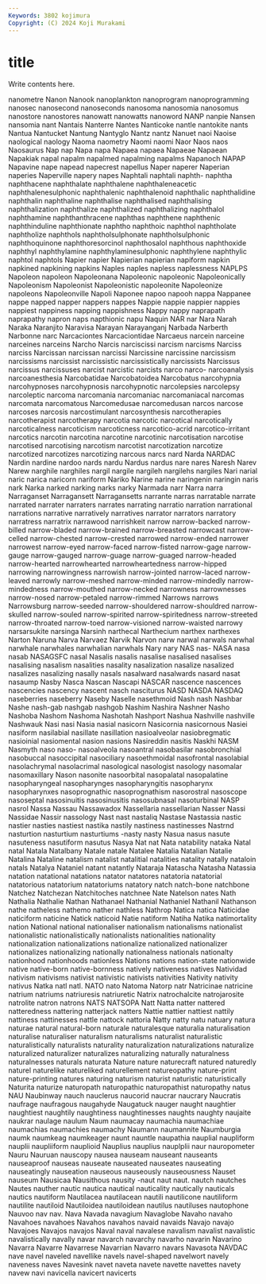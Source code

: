 ```yaml
---
Keywords: 3802 kojimura
Copyright: (C) 2024 Koji Murakami
---
```


# title

Write contents here.



nanometre Nanon Nanook nanoplankton
nanoprogram nanoprogramming nanosec nanosecond nanoseconds nanosoma nanosomia nanosomus nanostore nanostores
nanowatt nanowatts nanoword NANP nanpie Nansen nansomia nant Nantais Nanterre
Nantes Nanticoke nantle nantokite nants Nantua Nantucket Nantung Nantyglo Nantz
nantz Nanuet naoi Naoise naological naology Naoma naometry Naomi naomi
Naor Naos naos Naosaurus Nap nap Napa napa Napaea napaea
Napaeae Napaean Napakiak napal napalm napalmed napalming napalms Napanoch NAPAP
Napavine nape napead napecrest napellus Naper naperer Naperian naperies Naperville
napery napes Naphtali naphtali naphth- naphtha naphthacene naphthalate naphthalene naphthaleneacetic
naphthalenesulphonic naphthalenic naphthalenoid naphthalic naphthalidine naphthalin naphthaline naphthalise naphthalised naphthalising
naphthalization naphthalize naphthalized naphthalizing naphthalol naphthamine naphthanthracene naphthas naphthene naphthenic
naphthinduline naphthionate naphtho naphthoic naphthol naphtholate naphtholize naphthols naphtholsulphonate naphtholsulphonic
naphthoquinone naphthoresorcinol naphthosalol naphthous naphthoxide naphthyl naphthylamine naphthylaminesulphonic naphthylene naphthylic
naphtol naphtols Napier napier Napierian napierian napiform napkin napkined napkining
napkins Naples naples napless naplessness NAPLPS Napoleon napoleon Napoleonana Napoleonic
napoleonic Napoleonically Napoleonism Napoleonist Napoleonistic napoleonite Napoleonize napoleons Napoleonville Napoli
Naponee napoo napooh nappa Nappanee nappe napped napper nappers nappes
Nappie nappie nappier nappies nappiest nappiness napping nappishness Nappy nappy
naprapath naprapathy napron naps napthionic napu Naquin NAR nar Nara
Narah Naraka Naranjito Naravisa Narayan Narayanganj Narbada Narberth Narbonne narc
Narcaciontes Narcaciontidae Narcaeus narcein narceine narceines narceins Narcho Narcis narciscissi
narcism narcisms Narciss narciss Narcissan narcissan narcissi Narcissine narcissine narcissism
narcissisms narcissist narcissistic narcissistically narcissists Narcissus narcissus narcissuses narcist narcistic
narcists narco narco- narcoanalysis narcoanesthesia Narcobatidae Narcobatoidea Narcobatus narcohypnia narcohypnoses
narcohypnosis narcohypnotic narcolepsies narcolepsy narcoleptic narcoma narcomania narcomaniac narcomaniacal narcomas
narcomata narcomatous Narcomedusae narcomedusan narcos narcose narcoses narcosis narcostimulant narcosynthesis
narcotherapies narcotherapist narcotherapy narcotia narcotic narcotical narcotically narcoticalness narcoticism narcoticness
narcotico-acrid narcotico-irritant narcotics narcotin narcotina narcotine narcotinic narcotisation narcotise narcotised
narcotising narcotism narcotist narcotization narcotize narcotized narcotizes narcotizing narcous narcs
nard Narda NARDAC Nardin nardine nardoo nards nardu Nardus nardus
nare nares Naresh Narev Narew narghile narghiles nargil nargile nargileh
nargilehs nargiles Nari narial naric narica naricorn nariform Nariko Narine
narine naringenin naringin naris nark Narka narked narking narks narky
Narmada narr Narra narra Narraganset Narragansett Narragansetts narrante narras narratable
narrate narrated narrater narraters narrates narrating narratio narration narrational narrations
narrative narratively narratives narrator narrators narratory narratress narratrix narrawood narrishkeit
narrow narrow-backed narrow-billed narrow-bladed narrow-brained narrow-breasted narrowcast narrow-celled narrow-chested narrow-crested
narrowed narrow-ended narrower narrowest narrow-eyed narrow-faced narrow-fisted narrow-gage narrow-gauge narrow-gauged
narrow-guage narrow-guaged narrow-headed narrow-hearted narrowhearted narrowheartedness narrow-hipped narrowing narrowingness narrowish
narrow-jointed narrow-laced narrow-leaved narrowly narrow-meshed narrow-minded narrow-mindedly narrow-mindedness narrow-mouthed narrow-necked
narrowness narrownesses narrow-nosed narrow-petaled narrow-rimmed Narrows narrows Narrowsburg narrow-seeded narrow-shouldered
narrow-shouldred narrow-skulled narrow-souled narrow-spirited narrow-spiritedness narrow-streeted narrow-throated narrow-toed narrow-visioned narrow-waisted
narrowy narsarsukite narsinga Narsinh narthecal Narthecium narthex narthexes Narton Naruna
Narva Narvaez Narvik Narvon narw narwal narwals narwhal narwhale narwhales
narwhalian narwhals Nary nary NAS nas- NASA nasa nasab NASAGSFC
nasal Nasalis nasalis nasalise nasalised nasalises nasalising nasalism nasalities nasality
nasalization nasalize nasalized nasalizes nasalizing nasally nasals nasalward nasalwards nasard
nasat nasaump Nasby Nasca Nascan Nascapi NASCAR nascence nascences nascencies
nascency nascent nasch nasciturus NASD NASDA NASDAQ naseberries naseberry Naseby
Naselle nasethmoid Nash nash Nashbar Nashe nash-gab nashgab nashgob Nashim
Nashira Nashner Nasho Nashoba Nashom Nashoma Nashotah Nashport Nashua Nashville
nashville Nashwauk Nasi nasi Nasia nasial nasicorn Nasicornia nasicornous Nasiei
nasiform nasilabial nasillate nasillation nasioalveolar nasiobregmatic nasioinial nasiomental nasion nasions
Nasireddin nasitis Naskhi NASM Nasmyth naso naso- nasoalveola nasoantral nasobasilar
nasobronchial nasobuccal nasoccipital nasociliary nasoethmoidal nasofrontal nasolabial nasolachrymal nasolacrimal nasological
nasologist nasology nasomalar nasomaxillary Nason nasonite nasoorbital nasopalatal nasopalatine nasopharyngeal
nasopharynges nasopharyngitis nasopharynx nasopharynxes nasoprognathic nasoprognathism nasorostral nasoscope nasoseptal nasosinuitis
nasosinusitis nasosubnasal nasoturbinal NASP nasrol Nassa Nassau Nassawadox Nassellaria nassellarian
Nasser Nassi Nassidae Nassir nassology Nast nast nastaliq Nastase Nastassia
nastic nastier nasties nastiest nastika nastily nastiness nastinesses Nastrnd nasturtion
nasturtium nasturtiums -nasty nasty Nasua nasus nasute nasuteness nasutiform nasutus
Nasya Nat nat Nata natability nataka Natal natal Natala Natalbany
Natale natale Natalee Natalia Natalian Natalie Natalina Nataline natalism natalist
natalitial natalities natality natally nataloin natals Natalya Nataniel natant natantly
Nataraja Natascha Natasha Natassia natation natational natations natator natatores natatoria
natatorial natatorious natatorium natatoriums natatory natch natch-bone natchbone Natchez Natchezan
Natchitoches natchnee Nate Natelson nates Nath Nathalia Nathalie Nathan Nathanael
Nathanial Nathaniel Nathanil Nathanson nathe natheless nathemo nather nathless Nathrop
Natica natica Naticidae naticiform naticine Natick naticoid Natie natiform Natiha
Natika natimortality nation National national nationaliser nationalism nationalisms nationalist nationalistic
nationalistically nationalists nationalities nationality nationalization nationalizations nationalize nationalized nationalizer nationalizes
nationalizing nationally nationalness nationals nationalty nationhood nationhoods nationless Nations nations
nation-state nationwide native native-born native-bornness natively nativeness natives Natividad nativism
nativisms nativist nativistic nativists nativities Nativity nativity nativus Natka natl
natl. NATO nato Natoma Natorp natr Natricinae natricine natrium natriums
natriuresis natriuretic Natrix natrochalcite natrojarosite natrolite natron natrons NATS NATSOPA
Natt Natta natter nattered natteredness nattering natterjack natters Nattie nattier
nattiest nattily nattiness nattinesses nattle nattock nattoria Natty natty natu
natuary natura naturae natural natural-born naturale naturalesque naturalia naturalisation naturalise
naturaliser naturalism naturalisms naturalist naturalistic naturalistically naturalists naturality naturalization naturalizations
naturalize naturalized naturalizer naturalizes naturalizing naturally naturalness naturalnesses naturals naturata
Nature nature naturecraft natured naturedly naturel naturelike natureliked naturellement natureopathy
nature-print nature-printing natures naturing naturism naturist naturistic naturistically Naturita naturize
naturopath naturopathic naturopathist naturopathy natus NAU Naubinway nauch nauclerus naucorid
naucrar naucrary Naucratis naufrage naufragous naugahyde Naugatuck nauger naught naughtier
naughtiest naughtily naughtiness naughtinesses naughts naughty naujaite naukrar naulage naulum
Naum naumacay naumachia naumachiae naumachias naumachies naumachy Naumann naumannite Naumburgia
naumk naumkeag naumkeager naunt nauntle naupathia nauplial naupliform nauplii naupliiform
nauplioid Nauplius nauplius nauplplii naur nauropometer Nauru Nauruan nauscopy nausea
nauseam nauseant nauseants nauseaproof nauseas nauseate nauseated nauseates nauseating nauseatingly
nauseation nauseous nauseously nauseousness Nauset nauseum Nausicaa Nausithous nausity -naut
naut naut. nautch nautches Nautes nauther nautic nautica nautical nauticality
nautically nauticals nautics nautiform Nautilacea nautilacean nautili nautilicone nautiliform nautilite
nautiloid Nautiloidea nautiloidean nautilus nautiluses nautophone Nauvoo nav nav. Nava
Navada navagium Navaglobe Navaho navaho Navahoes navahoes Navahos navahos navaid
navaids Navajo navajo Navajoes Navajos navajos Naval naval navalese navalism
navalist navalistic navalistically navally navar navarch navarchy navarho navarin Navarino
Navarra Navarre Navarrese Navarrian Navarro navars Navasota NAVDAC nave navel
naveled navellike navels navel-shaped navelwort navely naveness naves Navesink navet
naveta navete navette navettes navety navew navi navicella navicert navicerts
